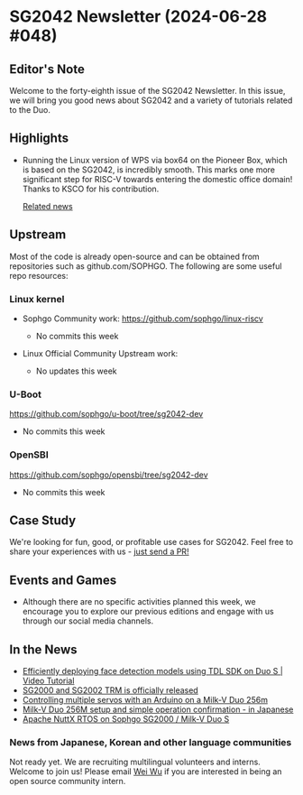 # SG2042 Newsletter (2024-06-28 #048)

## Editor's Note

Welcome to the forty-eighth issue of the SG2042 Newsletter. In this issue, we will bring you good news about SG2042 and a variety of tutorials related to the Duo.

## Highlights

+ Running the Linux version of WPS via box64 on the Pioneer Box, which is based on the SG2042, is incredibly smooth. This marks one more significant step for RISC-V towards entering the domestic office domain! Thanks to KSCO for his contribution. 

  [Related news](https://mp.weixin.qq.com/s/68R7tlQWPsO-hZvZfXOCuA)

## Upstream

Most of the code is already open-source and can be obtained from repositories such as github.com/SOPHGO. The following are some useful repo resources:

### Linux kernel

+ Sophgo Community work: https://github.com/sophgo/linux-riscv

  + No commits this week

+ Linux Official Community Upstream work:

  + No updates this week


### U-Boot

https://github.com/sophgo/u-boot/tree/sg2042-dev

+ No commits this week

### OpenSBI

https://github.com/sophgo/opensbi/tree/sg2042-dev

+ No commits this week

## Case Study

We're looking for fun, good, or profitable use cases for SG2042. Feel free to share your experiences with us - [just send a PR!](https://github.com/sophgocommunity/SG2042-Newsletter/pulls)

## Events and Games

- Although there are no specific activities planned this week, we encourage you to explore our previous editions and engage with us through our social media channels.


## In the News

+ [Efficiently deploying face detection models using TDL SDK on Duo S | Video Tutorial][news-1]
+ [SG2000 and SG2002 TRM is officially released][news-2]
+ [Controlling multiple servos with an Arduino on a Milk-V Duo 256m][news-3]
+ [Milk-V Duo 256M setup and simple operation confirmation - in Japanese][news-4]
+ [Apache NuttX RTOS on Sophgo SG2000 / Milk-V Duo S][news-5]

[news-1]:https://www.bilibili.com/video/BV1AM4m1m7fe
[news-2]:https://x.com/MilkV_Official/status/1802648919694008739
[news-3]:https://x.com/tnk_make/status/1804395404529930300
[news-4]:https://www.youtube.com/watch?v=7l7p-7bhkE0
[news-5]:https://www.youtube.com/watch?v=24azql1rzc4

### News from Japanese, Korean and other language communities

Not ready yet. We are recruiting multilingual volunteers and interns. Welcome to join us! Please email [Wei Wu](mailto:wuwei2016@iscas.ac.cn) if you are interested in being an open source community intern.

